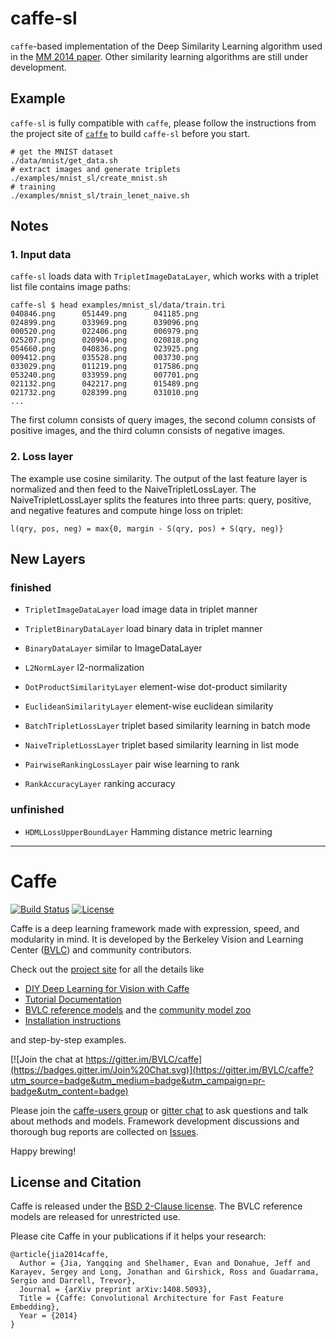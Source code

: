 # caffe-sl

`caffe`-based implementation of the Deep Similarity Learning algorithm used in the [MM 2014 paper](http://dl.acm.org/citation.cfm?id=2654948).
Other similarity learning algorithms are still under development.


## Example

`caffe-sl` is fully compatible with `caffe`, please follow the instructions from the project site of [`caffe`](http://caffe.berkeleyvision.org/) to build `caffe-sl` before you start.

```!bash
# get the MNIST dataset
./data/mnist/get_data.sh
# extract images and generate triplets
./examples/mnist_sl/create_mnist.sh
# training
./examples/mnist_sl/train_lenet_naive.sh 
```


## Notes

### 1. Input data

`caffe-sl` loads data with `TripletImageDataLayer`, which works with a triplet list file contains image paths:

```!bash
caffe-sl $ head examples/mnist_sl/data/train.tri 
040846.png      051449.png      041185.png
024899.png      033969.png      039096.png
000520.png      022406.png      006979.png
025207.png      020904.png      020818.png
054660.png      040836.png      023925.png
009412.png      035528.png      003730.png
033029.png      011219.png      017586.png
053240.png      033959.png      007701.png
021132.png      042217.png      015489.png
021732.png      028399.png      031010.png
...
```

The first column consists of query images, the second column consists of positive images, and the third column consists of negative images.

### 2. Loss layer

The example use cosine similarity.
The output of the last feature layer is normalized and then feed to the NaiveTripletLossLayer.
The NaiveTripletLossLayer splits the features into three parts: query, positive, and negative features and compute hinge loss on triplet:

```
l(qry, pos, neg) = max{0, margin - S(qry, pos) + S(qry, neg)}
```

<!--
## Citation

Please cite the following paper if you use this code:

```
@inproceedings{wan2014deep,
  title={Deep learning for content-based image retrieval: A comprehensive study},
  author={Wan, Ji and Wang, Dayong and Hoi, Steven Chu Hong and Wu, Pengcheng and Zhu, Jianke and Zhang, Yongdong and Li, Jintao},
  booktitle={Proceedings of the ACM International Conference on Multimedia},
  pages={157--166},
  year={2014},
  organization={ACM}
}
```
-->

## New Layers

### finished

- `TripletImageDataLayer`     load image data in triplet manner
- `TripletBinaryDataLayer`    load binary data in triplet manner
- `BinaryDataLayer`           similar to ImageDataLayer

- `L2NormLayer`               l2-normalization
- `DotProductSimilarityLayer` element-wise dot-product similarity
- `EuclideanSimilarityLayer`  element-wise euclidean similarity

- `BatchTripletLossLayer`     triplet based similarity learning in batch mode
- `NaiveTripletLossLayer`     triplet based similarity learning in list mode
- `PairwiseRankingLossLayer`  pair wise learning to rank
- `RankAccuracyLayer`         ranking accuracy


### unfinished

- `HDMLLossUpperBoundLayer`   Hamming distance metric learning


------------------------------------------------

# Caffe

[![Build Status](https://travis-ci.org/BVLC/caffe.svg?branch=master)](https://travis-ci.org/BVLC/caffe)
[![License](https://img.shields.io/badge/license-BSD-blue.svg)](LICENSE)

Caffe is a deep learning framework made with expression, speed, and modularity in mind.
It is developed by the Berkeley Vision and Learning Center ([BVLC](http://bvlc.eecs.berkeley.edu)) and community contributors.

Check out the [project site](http://caffe.berkeleyvision.org) for all the details like

- [DIY Deep Learning for Vision with Caffe](https://docs.google.com/presentation/d/1UeKXVgRvvxg9OUdh_UiC5G71UMscNPlvArsWER41PsU/edit#slide=id.p)
- [Tutorial Documentation](http://caffe.berkeleyvision.org/tutorial/)
- [BVLC reference models](http://caffe.berkeleyvision.org/model_zoo.html) and the [community model zoo](https://github.com/BVLC/caffe/wiki/Model-Zoo)
- [Installation instructions](http://caffe.berkeleyvision.org/installation.html)

and step-by-step examples.

[![Join the chat at https://gitter.im/BVLC/caffe](https://badges.gitter.im/Join%20Chat.svg)](https://gitter.im/BVLC/caffe?utm_source=badge&utm_medium=badge&utm_campaign=pr-badge&utm_content=badge)

Please join the [caffe-users group](https://groups.google.com/forum/#!forum/caffe-users) or [gitter chat](https://gitter.im/BVLC/caffe) to ask questions and talk about methods and models.
Framework development discussions and thorough bug reports are collected on [Issues](https://github.com/BVLC/caffe/issues).

Happy brewing!

## License and Citation

Caffe is released under the [BSD 2-Clause license](https://github.com/BVLC/caffe/blob/master/LICENSE).
The BVLC reference models are released for unrestricted use.

Please cite Caffe in your publications if it helps your research:

    @article{jia2014caffe,
      Author = {Jia, Yangqing and Shelhamer, Evan and Donahue, Jeff and Karayev, Sergey and Long, Jonathan and Girshick, Ross and Guadarrama, Sergio and Darrell, Trevor},
      Journal = {arXiv preprint arXiv:1408.5093},
      Title = {Caffe: Convolutional Architecture for Fast Feature Embedding},
      Year = {2014}
    }
